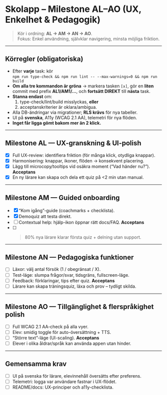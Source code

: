 # Skolapp – Milestone AL–AO (UX, Enkelhet & Pedagogik)

> Kör i ordning: **AL → AM → AN → AO**.  
> Fokus: Enkel användning, självklar navigering, minsta möjliga friktion.

---

## Körregler (obligatoriska)
- Efter **varje** task: kör  
  `npm run type-check && npm run lint -- --max-warnings=0 && npm run build`
- **Om alla tre kommandon är gröna** → markera tasken `[x]`, gör en **liten** commit
  med prefix **AL1/AM1/…**, och **fortsätt DIREKT** till **nästa** task.
- **Stanna endast** om:
  1) type-check/lint/build misslyckas, **eller**
  2) acceptanskriterier är oklara/ambigua.  
- Alla DB-ändringar via migrationer; **RLS krävs** för nya tabeller.
- UI på **svenska**, A11y (WCAG 2.1 AA), telemetri för nya flöden.
- **Inget får ligga gömt bakom mer än 2 klick.**

---

## Milestone AL — UX-granskning & UI-polish
- [x] Full UX-review: identifiera friktion (för många klick, otydliga knappar).
- [x] Harmonisering: knappar, ikoner, flöden → konsekvent placering.
- [x] Lägg till microcopy/tooltips vid osäkra moment (“Vad händer nu?”).
**Acceptans**
- [x] En ny lärare kan skapa och dela ett quiz på <2 min utan manual.

---

## Milestone AM — Guided onboarding
- [x] “Kom igång”-guide (coachmarks + checklista).
- [x] Demoquiz att testa direkt.
- [ ] Contextual help: hjälp-ikon öppnar rätt docs/FAQ.
**Acceptans**
- [ ] >80% nya lärare klarar första quiz + delning utan support.

---

## Milestone AN — Pedagogiska funktioner
- [ ] Läxor: välj antal försök (1 / obegränsat / X).
- [ ] Test-läge: slumpa frågor/svar, tidsgräns, fullscreen-läge.
- [ ] Feedback: förklaringar, tips efter quiz.
**Acceptans**
- [ ] Lärare kan skapa träningsquiz, läxa och prov – tydligt skilda.

---

## Milestone AO — Tillgänglighet & flerspråkighet polish
- [ ] Full WCAG 2.1 AA-check på alla vyer.
- [ ] Elev: smidig toggle för auto-översättning + TTS.
- [ ] “Större text”-läge (UI-scaling).
**Acceptans**
- [ ] Elever i olika åldrar/språk kan använda appen utan hinder.

---

## Gemensamma krav
- [ ] UI på svenska för lärare, elevinnehåll översätts efter preferens.
- [ ] Telemetri: logga var användare fastnar i UX-flödet.
- [ ] README/docs: UX-principer och a11y-checklista.
